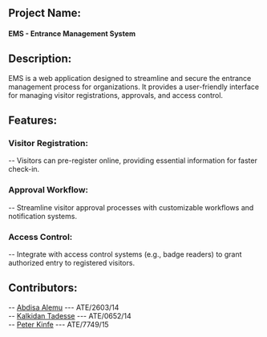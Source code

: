 ## Project Name: 
#### EMS - Entrance Management System

## Description:

EMS is a web application designed to streamline and secure the entrance management process for organizations. It provides a user-friendly interface for managing visitor registrations, approvals, and access control.

## Features:

### Visitor Registration: 
  -- Visitors can pre-register online, providing essential information for faster check-in.

### Approval Workflow: 
  -- Streamline visitor approval processes with customizable workflows and notification systems.

### Access Control: 
  -- Integrate with access control systems (e.g., badge readers) to grant authorized entry to registered visitors.

## Contributors:

-- [Abdisa Alemu](https://github.com/abdisaDev) --- ATE/2603/14<br>
-- [Kalkidan Tadesse](https://github.com/kaltg) --- ATE/0652/14 <br>
-- [Peter Kinfe](https://github.com/p3ter-dev) --- ATE/7749/15
